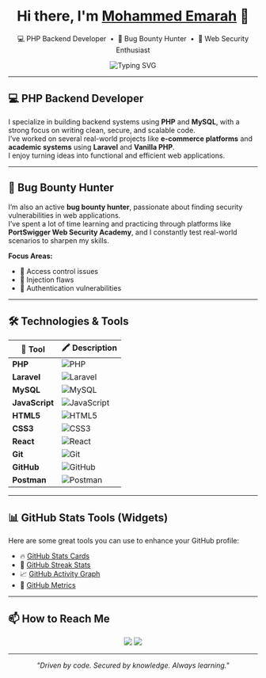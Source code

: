 <!-- 👋 INTRO -->
<h1 align="center">Hi there, I'm <a href="https://www.linkedin.com/in/mohammed-emarah11/" target="_blank">Mohammed Emarah</a> 👋</h1>

<p align="center">
💻 PHP Backend Developer &nbsp;•&nbsp; 🐞 Bug Bounty Hunter &nbsp;•&nbsp; 🔐 Web Security Enthusiast  
</p>

<p align="center">
  <img src="https://readme-typing-svg.herokuapp.com?font=Fira+Code&size=22&pause=1000&color=58A6FF&center=true&vCenter=true&width=435&lines=Welcome+to+my+GitHub!;PHP+Backend+Developer;Bug+Bounty+Hunter;Web+Security+Enthusiast" alt="Typing SVG" />
</p>

---

## 💻 PHP Backend Developer

I specialize in building backend systems using **PHP** and **MySQL**, with a strong focus on writing clean, secure, and scalable code.  
I’ve worked on several real-world projects like **e-commerce platforms** and **academic systems** using **Laravel** and **Vanilla PHP**.  
I enjoy turning ideas into functional and efficient web applications.

---

## 🐞 Bug Bounty Hunter

I’m also an active **bug bounty hunter**, passionate about finding security vulnerabilities in web applications.  
I’ve spent a lot of time learning and practicing through platforms like **PortSwigger Web Security Academy**, and I constantly test real-world scenarios to sharpen my skills.

**Focus Areas:**
- 🔐 Access control issues  
- 💉 Injection flaws  
- 🔑 Authentication vulnerabilities

---
## 🛠️ Technologies & Tools

| 🧰 Tool        | 🖍️ Description             |
|---------------|----------------------------|
| **PHP**       | ![PHP](https://img.shields.io/badge/-PHP-777BB4?style=for-the-badge&logo=php&logoColor=white) |
| **Laravel**   | ![Laravel](https://img.shields.io/badge/-Laravel-FF2D20?style=for-the-badge&logo=laravel&logoColor=white) |
| **MySQL**     | ![MySQL](https://img.shields.io/badge/-MySQL-4479A1?style=for-the-badge&logo=mysql&logoColor=white) |
| **JavaScript**| ![JavaScript](https://img.shields.io/badge/-JavaScript-F7DF1E?style=for-the-badge&logo=javascript&logoColor=black) |
| **HTML5**     | ![HTML5](https://img.shields.io/badge/-HTML5-E34F26?style=for-the-badge&logo=html5&logoColor=white) |
| **CSS3**      | ![CSS3](https://img.shields.io/badge/-CSS3-1572B6?style=for-the-badge&logo=css3&logoColor=white) |
| **React**     | ![React](https://img.shields.io/badge/-React-61DAFB?style=for-the-badge&logo=react&logoColor=black) |
| **Git**       | ![Git](https://img.shields.io/badge/-Git-F05032?style=for-the-badge&logo=git&logoColor=white) |
| **GitHub**    | ![GitHub](https://img.shields.io/badge/-GitHub-181717?style=for-the-badge&logo=github&logoColor=white) |
| **Postman**   | ![Postman](https://img.shields.io/badge/-Postman-FF6C37?style=for-the-badge&logo=postman&logoColor=white) |


---

## 📊 GitHub Stats Tools (Widgets)

Here are some great tools you can use to enhance your GitHub profile:

- 🔥 [GitHub Stats Cards](https://github.com/anuraghazra/github-readme-stats)  
- 🌟 [GitHub Streak Stats](https://github.com/denvercoder1/github-readme-streak-stats)  
- 📈 [GitHub Activity Graph](https://github.com/Ashutosh00710/github-readme-activity-graph)  
- 💬 [GitHub Metrics](https://github.com/lowlighter/metrics)

---

## 📫 How to Reach Me

<p align="center">
  <a href="mailto:memarah37@gmail.com"><img src="https://img.shields.io/badge/Email-D14836?style=for-the-badge&logo=gmail&logoColor=white"/></a>
  <a href="https://www.linkedin.com/in/mohammed-emarah11/"><img src="https://img.shields.io/badge/LinkedIn-0077B5?style=for-the-badge&logo=linkedin&logoColor=white"/></a>
</p>

---

<p align="center">
  <i>"Driven by code. Secured by knowledge. Always learning."</i>
</p>


